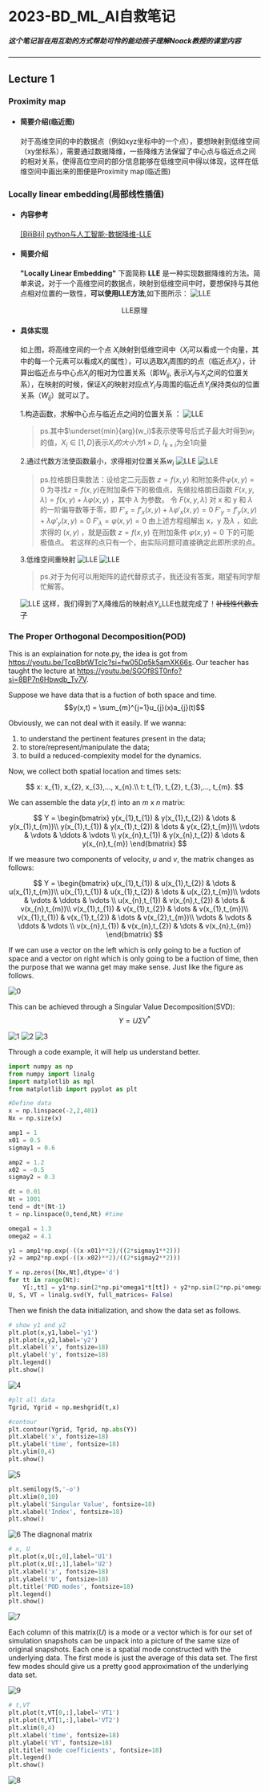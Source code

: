# 2023-BD_ML_AI自救笔记
##### 这个笔记旨在用互助的方式帮助可怜的能动孩子理解Noack教授的课堂内容
---
## Lecture 1 
### Proximity map
* #### 简要介绍(临近图)
    对于高维空间的中的数据点（例如xyz坐标中的一个点），要想映射到低维空间（xy坐标系），需要通过数据降维，一些降维方法保留了中心点与临近点之间的相对关系，使得高位空间的部分信息能够在低维空间中得以体现，这样在低维空间中画出来的图便是Proximity map(临近图)
### Locally linear embedding(局部线性插值)
* #### 内容参考

    [[BiliBili] python与人工智能-数据降维-LLE](https://www.bilibili.com/video/BV14g411F7Je/?spm_id_from=333.337.search-card.all.click&vd_source=35bbad48bf3d84d0d268e71078d2cf2e)
* #### 简要介绍
    **"Locally Linear Embedding"** 下面简称 **LLE** 是一种实现数据降维的方法。简单来说，对于一个高维空间的数据点，映射到低维空间中时，要想保持与其他点相对位置的一致性，**可以使用LLE方法**,如下图所示：
    ![LLE](/notebook/LLE_1.png)
<center> LLE原理</center>

* #### 具体实现
    如上图，将高维空间的一个点 $X_i$映射到低维空间中（$X_i$可以看成一个向量，其中的每一个元素可以看成$X_i$的属性），可以选取$X_i$周围的的点（临近点$X_j$），计算出临近点与中心点$X_i$的相对为位置关系（即$W_{ij}$, 表示$X_i$与$X_j$之间的位置关系），在映射的时候，保证$X_i$的映射对应点$Y_i$与周围的临近点$Y_j$保持类似的位置关系（$W_{ij}$）就可以了。

    1.构造函数，求解中心点与临近点之间的位置关系 ：
    ![LLE](BD_ML_AI/notebook/LLE_2.png)
    >ps.其中$\underset{min}{arg}(w_i)$表示使等号后式子最大时得到$w_i$的值，$X_i \in [1, D]$表示$X_i的大小为1 \times D$, $I_{k \times i}$为全1向量
    
    2.通过代数方法使函数最小，求得相对位置关系$w_{i}$
    ![LLE](../notebook/LLE_3.png)
    ![LLE](../notebook/LLE_4.png)
    >ps.拉格朗日乘数法：设给定二元函数 $z=f(x,y)$ 和附加条件$\varphi (x,y)=0$
为寻找$z=f(x,y)$在附加条件下的极值点，先做拉格朗日函数
$F(x,y,\lambda)=f(x,y)+\lambda \varphi (x,y)$ ，其中 $\lambda$ 为参数。
令 $F(x,y,\lambda)$ 对 x 和 y 和 $\lambda$ 的一阶偏导数等于零，即
$F'_x=f'_x(x,y)+\lambda\varphi'_x(x,y)=0$
$F'_y=f'_y(x,y)+\lambda\varphi'_y(x,y)=0$
$F'_\lambda=\varphi (x,y)=0$
由上述方程组解出 x，y 及$\lambda$ ，如此求得的 $(x,y)$ ，就是函数 $z=f(x,y)$ 在附加条件 $\varphi (x,y)=0$ 下的可能极值点。
若这样的点只有一个，由实际问题可直接确定此即所求的点。

    3.低维空间重映射
    ![LLE](/notebook/LLE_5.png)
    ![LLE](/notebook/LLE_6.png)
    >ps.对于为何可以用矩阵的迹代替原式子，我还没有答案，期望有同学帮忙解答。

    ![LLE](/notebook/LLE_7.png)
这样，我们得到了$X_i$降维后的映射点$Y_i$,LLE也就完成了！~~补线性代数去了~~

### The Proper Orthogonal Decomposition(POD)
This is an explaination for note.py, the idea is got from https://youtu.be/TcqBbtWTcIc?si=fw05Dq5k5amXK66s.
Our teacher has taught the lecture at https://youtu.be/SGOf8ST0nfo?si=8BP7n6Hbwdb_Tv7V.

Suppose we have data that is a fuction of both space and time.
$$y(x,t) = \sum_{m}^{j=1}u_{j}(x)a_{j}(t)$$

Obviously, we can not deal with it easily. If we wanna:
1. to understand the pertinent features present in the data;
2. to store/represent/manipulate the data;
3. to build a reduced-complexity model for the dynamics.

Now, we collect both spatial location and times sets:

$$ 
x: x_{1}, x_{2}, x_{3},..., x_{n}.\\
t: t_{1}, t_{2}, t_{3},..., t_{m}.
$$

We can assemble the data $y(x,t)$ into an $m$ x $n$ matrix:

$$
Y = \begin{bmatrix}
 y(x_{1},t_{1}) & y(x_{1},t_{2}) & \dots  & y(x_{1},t_{m})\\
 y(x_{1},t_{1}) & y(x_{1},t_{2}) & \dots & y(x_{2},t_{m})\\
\vdots  & \vdots  & \ddots & \vdots \\
 y(x_{n},t_{1}) & y(x_{n},t_{2}) & \dots & y(x_{n},t_{m})
\end{bmatrix}
$$

If we measure two components of velocity, $u$ and $v$, the matrix changes as follows:

$$
Y = \begin{bmatrix}
 u(x_{1},t_{1}) & u(x_{1},t_{2}) & \dots & u(x_{1},t_{m})\\
 u(x_{1},t_{1}) & u(x_{1},t_{2}) & \dots & u(x_{2},t_{m})\\
\vdots  & \vdots  & \ddots & \vdots \\
 u(x_{n},t_{1}) & v(x_{n},t_{2}) & \dots & v(x_{n},t_{m})\\
 v(x_{1},t_{1}) & v(x_{1},t_{2}) & \dots & v(x_{1},t_{m})\\
 v(x_{1},t_{1}) & v(x_{1},t_{2}) & \dots & v(x_{2},t_{m})\\
\vdots  & \vdots  & \ddots & \vdots \\
 v(x_{n},t_{1}) & v(x_{n},t_{2}) & \dots & v(x_{n},t_{m})
\end{bmatrix}
$$

If we can use a vector on the left which is only going to be a fuction of space and a vector on right which is only going to be a fuction of time, then the purpose that we wanna get may make sense. Just like the figure as follows.

![0](\notebook\n11.png)

This can be achieved through a Singular Value Decomposition(SVD):
$$Y = U \Sigma V^{*}$$

![1](\notebook\n12.png)
![2](\notebook\n13.png)
![3](\notebook\n14.png)

Through a code example, it will help us understand better.

```Python
import numpy as np
from numpy import linalg
import matplotlib as mpl
from matplotlib import pyplot as plt

#Define data
x = np.linspace(-2,2,401)
Nx = np.size(x)

amp1 = 1
x01 = 0.5
sigmay1 = 0.6

amp2 = 1.2
x02 = -0.5
sigmay2 = 0.3

dt = 0.01
Nt = 1001
tend = dt*(Nt-1)
t = np.linspace(0,tend,Nt) #time

omega1 = 1.3
omega2 = 4.1

y1 = amp1*np.exp(-((x-x01)**2)/((2*sigmay1**2)))
y2 = amp2*np.exp(-((x-x02)**2)/((2*sigmay2**2)))

Y = np.zeros([Nx,Nt],dtype='d')
for tt in range(Nt):
    Y[:,tt] = y1*np.sin(2*np.pi*omega1*t[tt]) + y2*np.sin(2*np.pi*omega2*t[tt])
U, S, VT = linalg.svd(Y, full_matrices= False)
```

Then we finish the data initialization, and show the data set as follows.

```Python
# show y1 and y2
plt.plot(x,y1,label='y1')
plt.plot(x,y2,label='y2')
plt.xlabel('x', fontsize=18)
plt.ylabel('y', fontsize=18)
plt.legend()
plt.show()
```

![4](\notebook\n15.png)

```Python
#plt all data
Tgrid, Ygrid = np.meshgrid(t,x)

#contour
plt.contour(Ygrid, Tgrid, np.abs(Y))
plt.xlabel('x', fontsize=18)
plt.ylabel('time', fontsize=18)
plt.ylim(0,4)
plt.show()
```
![5](\notebook\n16.png)
```Python
plt.semilogy(S,'-o')
plt.xlim(0,10)
plt.ylabel('Singular Value', fontsize=18)
plt.xlabel('Index', fontsize=18)
plt.show()
```
![6](\notebook\n17.png)
The diagnonal matrix

```Python
# x, U
plt.plot(x,U[:,0],label='U1')
plt.plot(x,U[:,1],label='U2')
plt.xlabel('x', fontsize=18)
plt.ylabel('U', fontsize=18)
plt.title('POD modes', fontsize=18)
plt.legend()
plt.show()
```
![7](\notebook\n18.png)

Each column of this matrix($U$) is a mode or a vector which is for our set of simulation snapshots can be unpack into a picture of the same size of original snapshots. Each one is a spatial mode constructed with the underlying data. The first mode is just the average of this data set. The first few modes should give us a pretty good approximation of the underlying data set.

![9](\notebook\n110.png)

```Python
# t,VT
plt.plot(t,VT[0,:],label='VT1')
plt.plot(t,VT[1,:],label='VT2')
plt.xlim(0,4)
plt.xlabel('time', fontsize=18)
plt.ylabel('VT', fontsize=18)
plt.title('mode coefficients', fontsize=18)
plt.legend()
plt.show()
```
![8](\notebook\n19.png)
